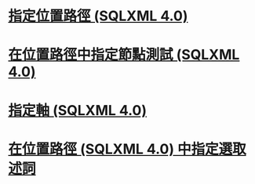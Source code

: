 # [指定位置路徑 (SQLXML 4.0)](specifying-a-location-path-sqlxml-4-0.md)
# [在位置路徑中指定節點測試 (SQLXML 4.0)](specifying-a-node-test-in-the-location-path-sqlxml-4-0.md)
# [指定軸 (SQLXML 4.0)](specifying-an-axis-sqlxml-4-0.md)
# [在位置路徑 (SQLXML 4.0) 中指定選取述詞](specifying-selection-predicates-in-the-location-path-sqlxml-4-0.md)
